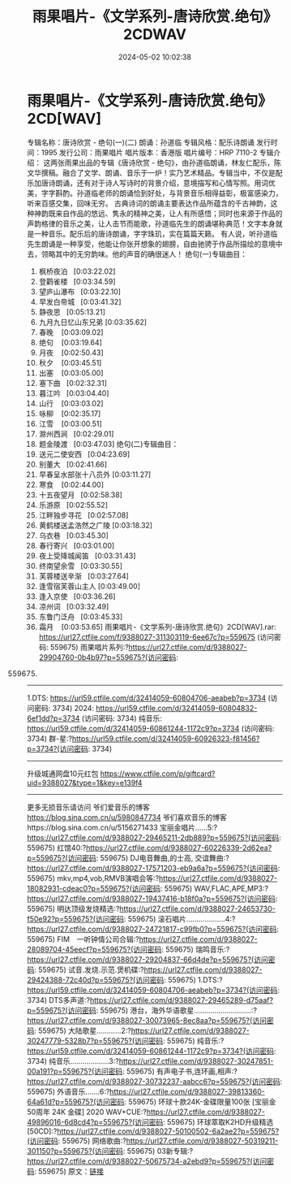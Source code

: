 ﻿---
title: 雨果唱片-《文学系列-唐诗欣赏.绝句》2CDWAV
date: 2024-05-02 10:02:38
categories: 古典音乐、新世纪、纯音雅乐
tags: 纯音雅乐
---
# 雨果唱片-《文学系列-唐诗欣赏.绝句》2CD[WAV]

专辑名称：唐诗欣赏 - 绝句(一)(二)
朗诵：孙道临
专辑风格：配乐诗朗诵
发行时间：1995
发行公司：雨果唱片
唱片版本：香港版
唱片编号：HRP 7110-2
专辑介绍：
这两张雨果出品的专辑《唐诗欣赏 -
绝句》，由孙道临朗诵，林友仁配乐，陈文华撰稿。融合了文学、朗诵、音乐于一炉！实乃艺术精品。专辑当中，不仅是配乐加唐诗朗诵，还有对于诗人写诗时的背景介绍，意境描写和心情写照。用词优美，字字斟酌。孙道临老师的朗诵恰到好处，与背景音乐相得益彰，极富感染力，听来百感交集，回味无穷。
古典诗词的朗诵主要表达作品所蕴含的千古神韵，这种神韵既来自作品的悠远、隽永的精神之美，让人有所感悟；同时也来源于作品的声韵格律的音乐之美，让人击节而能歌，孙道临先生的朗诵堪称典范！文字本身就是一种音乐。配乐后的唐诗朗诵，字字珠玑，实在篇篇天籁。
有人说，听孙道临先生朗诵是一种享受，他能让你张开想象的翅膀，自由驰骋于作品所描绘的意境中去，领略其中的无穷韵味。他的声音的确很迷人！
绝句(一)专辑曲目：
01. 枫桥夜泊   [0:03:22.02]
02. 登鹳雀楼   [0:03:34.59]
03. 望庐山瀑布   [0:03:22.10]
04. 早发白帝城   [0:03:41.32]
05. 静夜思   [0:05:13.21]
06. 九月九日忆山东兄弟
[0:03:35.62]
07. 春晚    [0:03:09.02]
08. 绝句    [0:03:19.64]
09. 月夜    [0:02:50.43]
10. 秋夕    [0:03:45.51]
11. 出塞    [0:03:05.00]
12. 塞下曲   [0:02:32.31]
13. 暮江吟   [0:03:04.40]
14. 山行    [0:03:03.02]
15. 咏柳    [0:02:35.17]
16. 江雪    [0:03:00.51]
17. 滁州西涧   [0:02:29.01]
18. 题金陵渡   [0:03:47.03]
绝句(二)专辑曲目：
01. 送元二使安西   [0:04:23.69]
02. 别董大   [0:02:41.66]
03. 早春呈水部张十八员外
[0:03:11.27]
04. 寒食    [0:02:44.00]
05. 十五夜望月   [0:02:58.38]
06. 乐游原   [0:02:55.52]
07. 江畔独步寻花   [0:02:57.08]
08. 黄鹤楼送孟浩然之广陵
[0:03:18.32]
09. 乌衣巷   [0:03:45.30]
10. 春行寄兴   [0:03:01.00]
11. 夜上受降城闻笛   [0:03:31.43]
12. 终南望余雪   [0:03:30.55]
13. 芙蓉楼送辛渐   [0:03:27.64]
14. 逢雪宿芙蓉山主人
[0:03:49.00]
15. 逢入京使   [0:03:36.26]
16. 凉州词   [0:03:32.49]
17. 东鲁门泛舟   [0:03:45.33]
18. 霜月    [0:03:53.65]
雨果唱片-《文学系列-唐诗欣赏.绝句》2CD[WAV].rar: https://url27.ctfile.com/f/9388027-311303119-6ee67c?p=559675
(访问密码: 559675)
雨果唱片系列:?https://url27.ctfile.com/d/9388027-29904760-0b4b97?p=559675?(访问密码:
559675)
**********************************************************************************************
1.DTS: https://url59.ctfile.com/d/32414059-60804706-aeabeb?p=3734
(访问密码: 3734)
2024: https://url59.ctfile.com/d/32414059-60804832-6ef1dd?p=3734
(访问密码: 3734)
纯音乐: https://url59.ctfile.com/d/32414059-60861244-1172c9?p=3734
(访问密码: 3734)
群-星:?https://url59.ctfile.com/d/32414059-60926323-f81456?p=3734?(访问密码:
3734)
*****************************************************
升级城通网盘10元红包 https://www.ctfile.com/p/giftcard?uid=9388027&type=1&key=e139f4
**************************
更多无损音乐请访问
爷们爱音乐的博客
https://blog.sina.com.cn/u/5980847734
爷们喜欢音乐的博客https://blog.sina.com.cn/u/5156271433
宝丽金唱片......5:?https://url27.ctfile.com/d/9388027-29465211-2db889?p=559675?(访问密码:
559675)
红馆40:?https://url27.ctfile.com/d/9388027-60226339-2d62ea?p=559675?(访问密码:
559675)
DJ电音舞曲,的士高, 交谊舞曲:?https://url27.ctfile.com/d/9388027-17571203-eb9a6a?p=559675?(访问密码:
559675)
mkv,mp4,vob,RMVB演唱会等:?https://url27.ctfile.com/d/9388027-18082931-cdeac0?p=559675?(访问密码:
559675)
WAV,FLAC,APE,MP3:?https://url27.ctfile.com/d/9388027-19437416-b18f0a?p=559675?(访问密码:
559675)
明达顶级发烧精选:?https://url27.ctfile.com/d/9388027-24653730-f50e92?p=559675?(访问密码:
559675)
滚石唱片...................4:?https://url27.ctfile.com/d/9388027-24721817-c99fb0?p=559675?(访问密码:
559675)
FIM　一听钟情公司合辑:?https://url27.ctfile.com/d/9388027-28089704-45eecf?p=559675?(访问密码:
559675)
瑞鸣音乐:?https://url27.ctfile.com/d/9388027-29204837-66d4de?p=559675?(访问密码:
559675)
试音.发烧.示范.煲机碟:?https://url27.ctfile.com/d/9388027-29424388-72c40d?p=559675?(访问密码:
559675)
1.DTS:?https://url59.ctfile.com/d/32414059-60804706-aeabeb?p=3734?(访问密码:
3734)
DTS多声道:?https://url27.ctfile.com/d/9388027-29465289-d75aaf?p=559675?(访问密码:
559675)
港台，海外华语歌星............................:?https://url27.ctfile.com/d/9388027-30073965-8ec8aa?p=559675?(访问密码:
559675)
大陆歌星............2:?https://url27.ctfile.com/d/9388027-30247779-5328b7?p=559675?(访问密码:
559675)
纯音乐:?https://url59.ctfile.com/d/32414059-60861244-1172c9?p=3734?(访问密码:
3734)
纯音乐...................3:?https://url27.ctfile.com/d/9388027-30247851-00a191?p=559675?(访问密码:
559675)
有声电子书,连环画,相声:?https://url27.ctfile.com/d/9388027-30732237-aabcc6?p=559675?(访问密码:
559675)
外语音乐.......6:?https://url27.ctfile.com/d/9388027-39813360-64a61d?p=559675?(访问密码:
559675)
环球十款24K-金碟限量100张 [宝丽金50周年 24K 金碟] 2020 WAV+CUE:?https://url27.ctfile.com/d/9388027-49896016-6d8cd4?p=559675?(访问密码:
559675)
环球萃取K2HD升级精选[50CD]:?https://url27.ctfile.com/d/9388027-50100502-6a2ae2?p=559675?(访问密码:
559675)
网络歌曲:?https://url27.ctfile.com/d/9388027-50319211-301150?p=559675?(访问密码:
559675)
03新专辑:?https://url27.ctfile.com/d/9388027-50675734-a2ebd9?p=559675?(访问密码:
559675)
原文：[链接](https://blog.sina.com.cn/s/blog_1647c7e76010315g4.html)